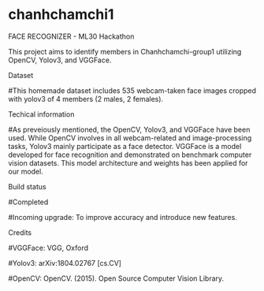 # chanhchamchi1
FACE RECOGNIZER - ML30 Hackathon

This project aims to identify members in Chanhchamchi-group1 utilizing OpenCV, Yolov3, and VGGFace.


Dataset

#This homemade dataset includes 535 webcam-taken face images cropped with yolov3 of 4 members (2 males, 2 females).


Techical information

#As preveiously mentioned, the OpenCV, Yolov3, and VGGFace have been used. While OpenCV involves in all webcam-related and image-processing tasks, Yolov3 mainly participate as a face detector. VGGFace is a model developed for face recognition and demonstrated on benchmark computer vision datasets. This model architecture and weights has been applied for our model.


Build status

#Completed

#Incoming upgrade: To improve accuracy and introduce new features.


Credits

#VGGFace: VGG, Oxford 

#Yolov3: arXiv:1804.02767 [cs.CV]

#OpenCV: OpenCV. (2015). Open Source Computer Vision Library.
